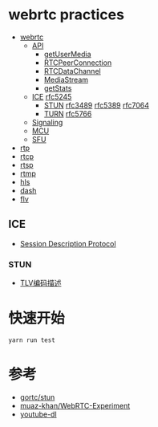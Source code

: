 # webrtc practices

- [webrtc](https://webrtc.org/)
    - [API](https://w3c.github.io/webrtc-pc/)
        - [getUserMedia](#)
        - [RTCPeerConnection](#)
        - [RTCDataChannel](#)
        - [MediaStream](#)
        - [getStats](#)
    - [ICE](https://en.wikipedia.org/wiki/Interactive_Connectivity_Establishment) [rfc5245](https://tools.ietf.org/html/rfc5245)
        - [STUN](https://en.wikipedia.org/wiki/STUN) [rfc3489](https://www.ietf.org/rfc/rfc3489.txt) [rfc5389](https://tools.ietf.org/html/rfc5389) [rfc7064](https://tools.ietf.org/html/rfc7064)
        - [TURN](https://en.wikipedia.org/wiki/Traversal_Using_Relays_around_NAT) [rfc5766](https://tools.ietf.org/html/rfc5766)
    - [Signaling](#)
    - [MCU](#)
    - [SFU](#)
- [rtp](https://en.wikipedia.org/wiki/Real-time_Transport_Protocol)
- [rtcp](https://en.wikipedia.org/wiki/RTP_Control_Protocol)
- [rtsp](https://en.wikipedia.org/wiki/Real_Time_Streaming_Protocol)
- [rtmp](https://en.wikipedia.org/wiki/Real-Time_Messaging_Protocol)
- [hls](https://developer.apple.com/streaming/)
- [dash](https://en.wikipedia.org/wiki/Dynamic_Adaptive_Streaming_over_HTTP)
- [flv](https://www.adobe.com/devnet/f4v.html)


## ICE 

- [Session Description Protocol](https://en.wikipedia.org/wiki/Session_Description_Protocol)

### STUN
- [TLV编码描述](https://github.com/zhoujunhua/TLV/wiki/TLV%E7%BC%96%E7%A0%81%E6%8F%8F%E8%BF%B0)

# 快速开始

```
yarn run test
```

# 参考

- [gortc/stun](https://github.com/gortc/stun)
- [muaz-khan/WebRTC-Experiment](https://github.com/muaz-khan/WebRTC-Experiment)
- [youtube-dl](https://github.com/rg3/youtube-dl)





